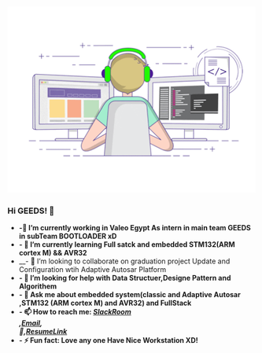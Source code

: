 ### ![Image](https://github.com/ELabbassalah56/ELabbassalah56/blob/main/68747470733a2f2f6d656469612e67697068792e636f6d2f6d656469612f53576f536b4e36447854737a71494b4571762f67697068792e676966.gif?raw=true)
### Hi GEEDS! 👋
   * __-🔭 I’m currently working in Valeo Egypt As intern in main team <strong>GEEDS</strong> in subTeam <strong>BOOTLOADER</strong> xD__ <br/>
   * __- 🌱 I’m currently learning Full satck and embedded STM132(ARM cortex M) && AVR32__ <br/>
   * __- 👯 I’m looking to collaborate on graduation project Update and Configuration wtih Adaptive Autosar Platform  <br/>
   * __- 🤔 I’m looking for help with Data Structuer,Designe Pattern and Algorithem__  <br/>
   * __- 💬 Ask me about embedded system(classic and Adaptive Autosar ,STM132 (ARM cortex M) and AVR32) and FullStack__  <br/>
   * __- 📫 How to reach me: ***[SlackRoom](https://join.slack.com/t/diplomacalend-7f12265/shared_invite/zt-ioly6168-wcXyz~2Pg2PHVkpHGAUHhQ)</br>,[Email](abassalah219@gmail.com),</br>,[ًResumeLink](https://github.com/ELabbassalah56/elabbas_CV)***__  <br/>
   * __- ⚡ Fun fact: Love any one Have Nice Workstation XD!__ 
